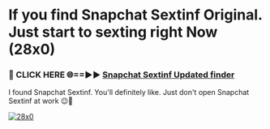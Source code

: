 # If you find Snapchat Sextinf Original. Just start to sexting right Now (28x0)

<h3>🔴 CLICK HERE 🌐==►► <a href="https://tinyurl.com/mtbk5fxa" rel="nofollow">Snapchat Sextinf Updated finder</a></h3>

I found Snapchat Sextinf. You'll definitely like. Just don't open Snapchat Sextinf at work 😉💬

[![28x0](https://i.imgur.com/Q8WKrnY.jpeg)](https://tinyurl.com/mtbk5fxa)
